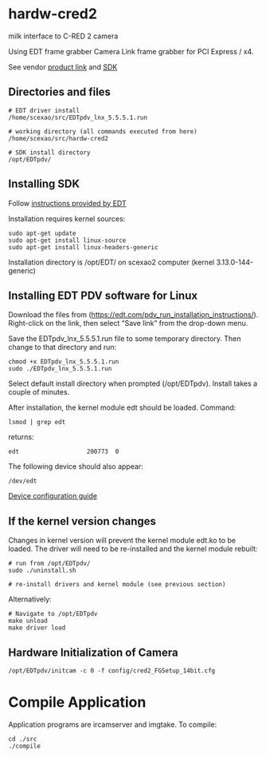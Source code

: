 # hardw-cred2

milk interface to C-RED 2 camera

Using EDT frame grabber Camera Link frame grabber for PCI Express / x4.

See vendor [product link](https://edt.com/product/visionlink-f4/) and [SDK](https://edt.com/file-category/pdv/)


## Directories and files

	# EDT driver install
	/home/scexao/src/EDTpdv_lnx_5.5.5.1.run
	
	# working directory (all commands executed from here)
	/home/scexao/src/hardw-cred2

	# SDK install directory
	/opt/EDTpdv/
	

## Installing SDK

Follow [instructions provided by EDT](https://edt.com/pdv_run_installation_instructions/)

Installation requires kernel sources:

    sudo apt-get update
    sudo apt-get install linux-source
    sudo apt-get install linux-headers-generic

Installation directory is /opt/EDT/ on scexao2 computer (kernel 3.13.0-144-generic)



## Installing EDT PDV software for Linux

Download the files from (https://edt.com/pdv_run_installation_instructions/). Right-click on the link, then select “Save link” from the drop-down menu.
 
Save the EDTpdv_lnx_5.5.5.1.run file to some temporary directory. Then change to that directory and run:

    chmod +x EDTpdv_lnx_5.5.5.1.run
    sudo ./EDTpdv_lnx_5.5.5.1.run

Select default install directory when prompted (/opt/EDTpdv).
Install takes a couple of minutes.

After installation, the kernel module edt should be loaded. Command:

	lsmod | grep edt

returns:

	edt                   200773  0

The following device should also appear:

	/dev/edt

[Device configuration guide](https://edt.com/downloads/ad_config_guide/)



## If the kernel version changes

Changes in kernel version will prevent the kernel module edt.ko to be loaded. The driver will need to be re-installed and the kernel module rebuilt:

	# run from /opt/EDTpdv/
	sudo ./uninstall.sh
	
	# re-install drivers and kernel module (see previous section)

Alternatively:

	# Navigate to /opt/EDTpdv
	make unload
	make driver load

## Hardware Initialization of Camera

	/opt/EDTpdv/initcam -c 0 -f config/cred2_FGSetup_14bit.cfg 



# Compile Application

Application programs are ircamserver and imgtake. To compile:

	cd ./src
	./compile

